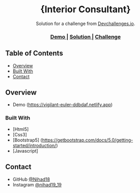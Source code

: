 <!-- Please update value in the {}  -->

<h1 align="center">{Interior Consultant}</h1>

<div align="center">
   Solution for a challenge from  <a href="http://devchallenges.io" target="_blank">Devchallenges.io</a>.
</div>

<div align="center">
  <h3>
    <a href="https://vigilant-euler-ddbdaf.netlify.app">
      Demo
    </a>
    <span> | </span>
    <a href="https://devchallenges.io/solutions/bkoPijZbG2sOhUPE8f8I">
      Solution
    </a>
    <span> | </span>
    <a href="https://devchallenges.io/challenges/hhmesazsqgKXrTkYkt0U">
      Challenge
    </a>
  </h3>
</div>

<!-- TABLE OF CONTENTS -->

## Table of Contents
- [Overview](#overview)
- [Built With](#built-with)
- [Contact](#contact)

<!-- OVERVIEW -->
## Overview

- Demo (https://vigilant-euler-ddbdaf.netlify.app)

### Built With

- [Html5]
- [Css3]
- [Bootstrap5] (https://getbootstrap.com/docs/5.0/getting-started/introduction/)
- [Javascript]

## Contact

- GitHub [@Nihad18](https://github.com/Nihad18/)
- Instagram [@nihad19_19](https://www.instagram.com/nihad19_19/)

